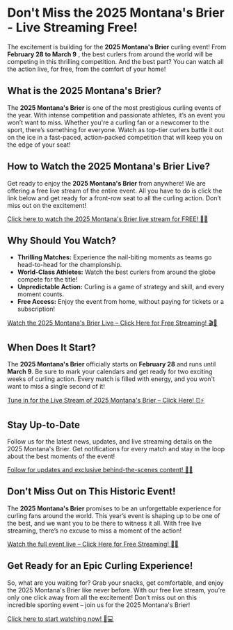 # Don't Miss the 2025 Montana's Brier - Live Streaming Free!

The excitement is building for the **2025 Montana's Brier** curling event! From **February 28 to March 9** , the best curlers from around the world will be competing in this thrilling competition. And the best part? You can watch all the action live, for free, from the comfort of your home!

## What is the 2025 Montana's Brier?

The **2025 Montana's Brier** is one of the most prestigious curling events of the year. With intense competition and passionate athletes, it’s an event you won’t want to miss. Whether you're a curling fan or a newcomer to the sport, there’s something for everyone. Watch as top-tier curlers battle it out on the ice in a fast-paced, action-packed competition that will keep you on the edge of your seat!

## How to Watch the 2025 Montana's Brier Live?

Get ready to enjoy the **2025 Montana's Brier** from anywhere! We are offering a free live stream of the entire event. All you have to do is click the link below and get ready for a front-row seat to all the curling action. Don’t miss out on the excitement!

[Click here to watch the 2025 Montana's Brier live stream for FREE! 🎥🏅](https://tinyurl.com/livestreamfreeo?st=2025montanasbrier&si=gh)

## Why Should You Watch?

- **Thrilling Matches:** Experience the nail-biting moments as teams go head-to-head for the championship.
- **World-Class Athletes:** Watch the best curlers from around the globe compete for the title!
- **Unpredictable Action:** Curling is a game of strategy and skill, and every moment counts.
- **Free Access:** Enjoy the event from home, without paying for tickets or a subscription!

[Watch the 2025 Montana's Brier Live – Click Here for Free Streaming! 🎬🎉](https://tinyurl.com/livestreamfreeo?st=2025montanasbrier&si=gh)

## When Does It Start?

The **2025 Montana's Brier** officially starts on **February 28** and runs until **March 9**. Be sure to mark your calendars and get ready for two exciting weeks of curling action. Every match is filled with energy, and you won't want to miss a single second of it!

[Tune in for the Live Stream of 2025 Montana's Brier – Click Here! ⏰⚡](https://tinyurl.com/livestreamfreeo?st=2025montanasbrier&si=gh)

## Stay Up-to-Date

Follow us for the latest news, updates, and live streaming details on the 2025 Montana's Brier. Get notifications for every match and stay in the loop about the best moments of the event!

[Follow for updates and exclusive behind-the-scenes content! 🚨📱](https://tinyurl.com/livestreamfreeo?st=2025montanasbrier&si=gh)

## Don't Miss Out on This Historic Event!

The **2025 Montana's Brier** promises to be an unforgettable experience for curling fans around the world. This year’s event is shaping up to be one of the best, and we want you to be there to witness it all. With free live streaming, there’s no excuse to miss a moment of the action!

[Watch the full event live – Click Here for Free Streaming! 🎉🥌](https://tinyurl.com/livestreamfreeo?st=2025montanasbrier&si=gh)

## Get Ready for an Epic Curling Experience!

So, what are you waiting for? Grab your snacks, get comfortable, and enjoy the 2025 Montana's Brier like never before. With our free live stream, you’re only one click away from all the excitement! Don't miss out on this incredible sporting event – join us for the 2025 Montana's Brier!

[Click here to start watching now! 🏅💻](https://tinyurl.com/livestreamfreeo?st=2025montanasbrier&si=gh)

